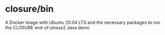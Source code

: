# closure/bin

A Docker image with Ubuntu 20.04 LTS and the necessary packages to run the CLOSURE end-of-phase2 Java demo

## 

